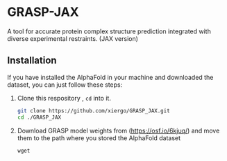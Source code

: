 # GRASP-JAX

A tool for accurate protein complex structure prediction integrated with diverse experimental restraints. (JAX version)

## Installation

If you have installed the AlphaFold in your machine and downloaded the dataset, you can just follow these steps:

1. Clone this respository , `cd` into it.

   ```bash
   git clone https://github.com/xiergo/GRASP_JAX.git
   cd ./GRASP_JAX
   ```

1. Download GRASP model weights from (https://osf.io/6kjuq/) and move them to the path where you stored the AlphaFold dataset

    ```
    wget 

